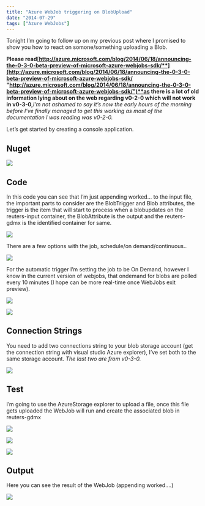 ```yaml
---
title: "Azure WebJob triggering on BlobUpload"
date: "2014-07-29"
tags: ["Azure WebJobs"]
---
```


Tonight I’m going to follow up on my previous post where I promised to show you how to react on somone/something uploading a Blob.

**Please read**[**http://azure.microsoft.com/blog/2014/06/18/announcing-the-0-3-0-beta-preview-of-microsoft-azure-webjobs-sdk/**](http://azure.microsoft.com/blog/2014/06/18/announcing-the-0-3-0-beta-preview-of-microsoft-azure-webjobs-sdk/ "http://azure.microsoft.com/blog/2014/06/18/announcing-the-0-3-0-beta-preview-of-microsoft-azure-webjobs-sdk/")**as there is a lot of old information lying about on the web regarding v0-2-0 which will not work in v0-3-0,**_I’m not ashamed to say it’s now the early hours of the morning before I’ve finally managed to get this working as most of the documentation I was reading was v0-2-0._

Let’s get started by creating a console application.

## Nuget

![](/images//images/image_thumb_329.png)  

## Code

In this code you can see that I’m just appending worked… to the input file, the important parts to consider are the BlobTrigger and Blob attributes, the trigger is the item that will start to process when a blobupdates on the reuters-input container, the BlobAttribute is the output and the reuters-gdmx is the identified container for same.

![](/images//images/image_thumb_336.png)  

There are a few options with the job, schedule/on demand/continuous..

![](/images//images/image_thumb_337.png)  

For the automatic trigger I’m setting the job to be On Demand, however I know in the current version of webjobs, that ondemand for blobs are polled every 10 minutes (I hope can be more real-time once WebJobs exit preview).

![](/images//images/image_thumb_332.png)  

![](/images//images/image_thumb_333.png)  

## Connection Strings

You need to add two connections string to your blob storage account (get the connection string with visual studio Azure explorer), I’ve set both to the same storage account. _The last two are from v0-3-0._

![](/images//images/image_thumb_342.png)  

## Test

I’m going to use the AzureStorage explorer to upload a file, once this file gets uploaded the WebJob will run and create the associated blob in reuters-gdmx

![](/images//images/image_thumb_335.png)  

![](/images//images/image_thumb_339.png)  

![](/images//images/image_thumb_340.png)  

## Output

Here you can see the result of the WebJob (appending worked….)

![](/images//images/image_thumb_341.png)  

